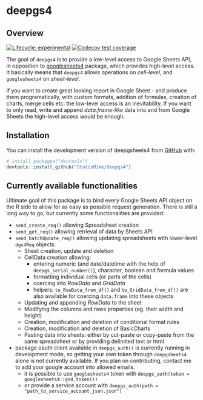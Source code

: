 
<!-- README.md is generated from README.Rmd. Please edit that file -->

# deepgs4

## Overview

<!-- badges: start -->

[![Lifecycle:
experimental](https://img.shields.io/badge/lifecycle-experimental-orange.svg)](https://lifecycle.r-lib.org/articles/stages.html#experimental)
[![Codecov test
coverage](https://codecov.io/gh/StatisMike/deepgs4/branch/main/graph/badge.svg)](https://app.codecov.io/gh/StatisMike/deepgs4?branch=main)
<!-- badges: end -->

The goal of `deepgs4` is to provide a low-level access to Google Sheets
API, in opposition to
<a href="https://github.com/tidyverse/googlesheets4"
target="_blank">googlesheets4</a> package, which provides high-level
access. It basically means that `deepgs4` allows operations on
*cell-level*, and `googlesheets4` on *sheet-level*.

If you want to create great looking report in Google Sheet - and produce
them programatically, with custom formats, addition of formulas,
creation of charts, merge cells etc: the low-level access is an
inevitability. If you want to only read, write and append
*data.frame-like* data into and from Google Sheets the high-level access
would be enough.

## Installation

You can install the development version of deepgsheets4 from
[GitHub](https://github.com/) with:

``` r
# install.packages("devtools")
devtools::install_github("StatisMike/deepgs4")
```

## Currently available functionalities

Ultimate goal of this package is to bind every Google Sheets API object
on the R side to allow for as easy as possible request generation. There
is still a long way to go, but currently some functionalities are
provided:

-   `send_create_req()` allowing Spreadsheet creation
-   `send_get_req()` allowing retrieval of data by Sheets API
-   `send_batchUpdate_req()` allowing updating spreadsheets with
    lower-level `dgs4Req` objects:
    -   Sheet creation, update and deletion
    -   CellData creation allowing:
        -   entering numeric (and date/datetime with the help of
            `deepgs_serial_number()`), character, boolean and formula
            values
        -   formatting individual cells (or parts of the cells)
        -   coercing into *RowData* and *GridData*
        -   helpers: `to_RowData_from_df()` and `to_GridData_from_df()`
            are also available for coercing `data.frame` into these
            objects
    -   Updating and appending *RowData* to the sheet
    -   Modifying the columns and rows properties (eg. their width and
        height)
    -   Creation, modification and deletion of conditional format rules
    -   Creation, modification and deletion of BasicCharts
    -   Pasting data into sheets: either by cut-paste or copy-paste from
        the same spreadsheet or by providing delimited text or html
-   package oauth client available in `deepgs_auth()` is currently
    running in development mode, so getting your own token through
    `deepgsheets4` alone is not currently available. If you plan on
    contributing, contact me to add your google account into allowed
    emails.
    -   it is possible to use `googlesheets4` token with
        `deepgs_auth(token = googlesheets4::gs4_token())`
    -   or provide a service account with
        `deepgs_auth(path = "path_to_service_account_json.json")`
